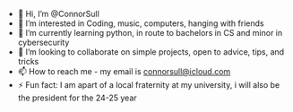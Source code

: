 - 👋 Hi, I’m @ConnorSull
- 👀 I’m interested in Coding, music, computers, hanging with friends
- 🌱 I’m currently learning python, in route to bachelors in CS and minor in cybersecurity
- 💞️ I’m looking to collaborate on simple projects, open to advice, tips, and tricks
- 📫 How to reach me - my email is connorsull@icloud.com
- ⚡ Fun fact: I am apart of a local fraternity at my university, i will also be the president for the 24-25 year

<!---
ConnorSull/ConnorSull is a ✨ special ✨ repository because its `README.md` (this file) appears on your GitHub profile.
You can click the Preview link to take a look at your changes.
--->
